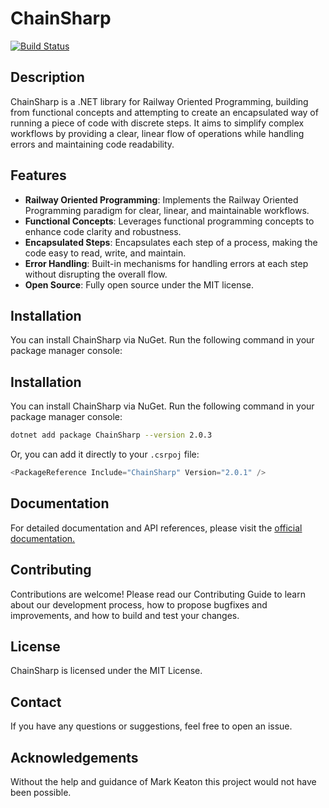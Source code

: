 # ChainSharp

[![Build Status](https://github.com/Theauxm/ChainSharp/workflows/Release%20NuGet%20Package/badge.svg)](https://github.com/Theauxm/ChainSharp/actions)

## Description

ChainSharp is a .NET library for Railway Oriented Programming, building from functional concepts and attempting to create an encapsulated way of running a piece of code with discrete steps. It aims to simplify complex workflows by providing a clear, linear flow of operations while handling errors and maintaining code readability.

## Features

- **Railway Oriented Programming**: Implements the Railway Oriented Programming paradigm for clear, linear, and maintainable workflows.
- **Functional Concepts**: Leverages functional programming concepts to enhance code clarity and robustness.
- **Encapsulated Steps**: Encapsulates each step of a process, making the code easy to read, write, and maintain.
- **Error Handling**: Built-in mechanisms for handling errors at each step without disrupting the overall flow.
- **Open Source**: Fully open source under the MIT license.

## Installation

You can install ChainSharp via NuGet. Run the following command in your package manager console:


## Installation

You can install ChainSharp via NuGet. Run the following command in your package manager console:

```sh
dotnet add package ChainSharp --version 2.0.3
```

Or, you can add it directly to your `.csrpoj` file:

```csharp
<PackageReference Include="ChainSharp" Version="2.0.1" />
```

## Documentation

For detailed documentation and API references, please visit the [official documentation.](https://github.com/Theauxm/ChainSharp/wiki)

## Contributing

Contributions are welcome! Please read our Contributing Guide to learn about our development process, how to propose bugfixes and improvements, and how to build and test your changes.

## License

ChainSharp is licensed under the MIT License.

## Contact

If you have any questions or suggestions, feel free to open an issue.

## Acknowledgements

Without the help and guidance of Mark Keaton this project would not have been possible. 